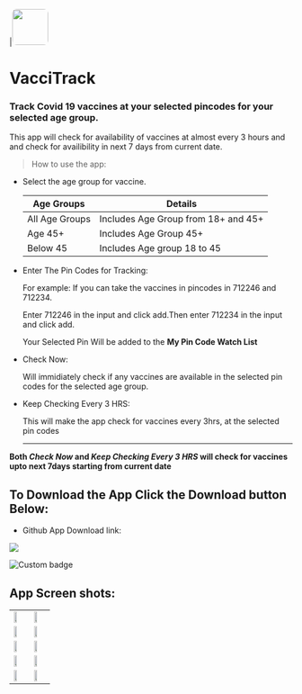 |<img style="border-radius:8px;" src="https://i.imgur.com/sY6DQVj.png" width="64" height="64"/> 
# VacciTrack

### Track Covid 19 vaccines at your selected pincodes for your selected age group.

This app will check for availability of vaccines at almost every 3 hours and and check for availibility in next 7 days from current date.

> How to use the app:

- Select the age group for vaccine.

  |Age Groups|Details|
  | ----------- | ----------- |
  |All Age Groups| Includes Age Group from 18+ and 45+|
  |Age 45+|Includes Age Group 45+|
  |Below 45|Includes Age group 18 to 45|

- Enter The Pin Codes for Tracking:

  For example: If you can take the vaccines in pincodes in 712246 and 712234.
  
  Enter 712246 in the input and click add.Then enter 712234 in the input and click add.
  
  Your Selected Pin Will be added to the **My Pin Code Watch List**
  
- Check Now:
  
  Will immidiately check if any vaccines are available in the selected pin codes for the selected age group.
  
- Keep Checking Every 3 HRS:

  This will make the app check for vaccines every 3hrs, at the selected pin codes
  
  ---
  
 **Both  *Check Now* and  *Keep Checking Every 3 HRS* will check for vaccines upto next 7days starting from current date**
 
 ## To Download the App Click the Download button Below:

- Github App Download link:

 <a href="https://github.com/NeilSayok/VacciTrack/releases/latest/download/VacciTrack.apk" target="_blank" download="myimage"><img src="https://i.imgur.com/30zfihX.png" /></a>

![Custom badge](https://img.shields.io/badge/dynamic/json?color=brightgreen&label=Downloads&query=%24.assets%5B0%5D.download_count&url=https%3A%2F%2Fapi.github.com%2Frepos%2FNeilSayok%2FVacciTrack%2Freleases%2Flatest)


## App Screen shots:
|||
| ----------- | ----------- |
|<img style="width:50%;height:auto;" src="https://i.imgur.com/etgoUE7.png" />|<img style="width:50%;height:auto;" src="https://i.imgur.com/G0FKrFS.png" />|
|<img style="width:50%;height:auto;"  src="https://i.imgur.com/rPC9Qm6.png" />|<img style="width:50%;height:auto;"  src="https://i.imgur.com/gRtopWr.png" />|
|<img style="width:50%;height:auto;" src="https://i.imgur.com/ZoxNi1L.png" />|<img style="width:50%;height:auto;"  src="https://i.imgur.com/wwmMHxo.png" />|
|<img style="width:50%;height:auto;" src="https://i.imgur.com/WpZhiFV.png" />|<img style="width:50%;height:auto;"  src="https://i.imgur.com/Gws0M8n.png" />|
|<img style="width:50%;height:auto;" src="https://i.imgur.com/cUAYkQl.png" />|<img style="width:50%;height:auto;" src="https://i.imgur.com/IOtW9IS.png" />|
















 
